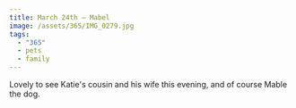 ```yaml
---
title: March 24th — Mabel
image: /assets/365/IMG_0279.jpg
tags:
  - "365"
  - pets
  - family
---
```

Lovely to see Katie's cousin and his wife this evening, and of course Mable the dog. 